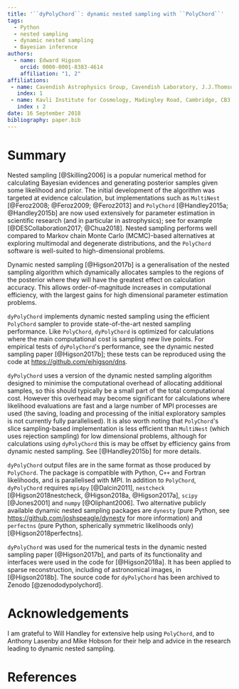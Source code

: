 ```yaml
---
title: '``dyPolyChord``: dynamic nested sampling with ``PolyChord``'
tags:
  - Python
  - nested sampling
  - dynamic nested sampling
  - Bayesian inference
authors:
  - name: Edward Higson
    orcid: 0000-0001-8383-4614
    affiliation: "1, 2"
affiliations:
 - name: Cavendish Astrophysics Group, Cavendish Laboratory, J.J.Thomson Avenue, Cambridge, CB3 0HE, UK
   index: 1
 - name: Kavli Institute for Cosmology, Madingley Road, Cambridge, CB3 0HA, UK
   index : 2
date: 16 September 2018
bibliography: paper.bib
---
```


# Summary

Nested sampling [@Skilling2006] is a popular numerical method for calculating Bayesian evidences and generating posterior samples given some likelihood and prior.
The initial development of the algorithm was targeted at evidence calculation, but implementations such as ``MultiNest`` [@Feroz2008; @Feroz2009; @Feroz2013] and ``PolyChord`` [@Handley2015a; @Handley2015b] are now used extensively for parameter estimation in scientific research (and in particular in astrophysics); see for example [@DESCollaboration2017; @Chua2018].
Nested sampling performs well compared to Markov chain Monte Carlo (MCMC)-based alternatives at exploring multimodal and degenerate distributions, and the ``PolyChord`` software is well-suited to high-dimensional problems.

Dynamic nested sampling [@Higson2017b] is a generalisation of the nested sampling algorithm which dynamically allocates samples to the regions of the posterior where they will have the greatest effect on calculation accuracy. This allows order-of-magnitude increases in computational efficiency, with the largest gains for high dimensional parameter estimation problems.

``dyPolyChord`` implements dynamic nested sampling using the efficient ``PolyChord`` sampler to provide state-of-the-art nested sampling performance.
Like ``PolyChord``, ``dyPolyChord`` is optimized for calculations where the main computational cost is sampling new live points.
For empirical tests of ``dyPolyChord``'s performance, see the dynamic nested sampling paper [@Higson2017b]; these tests can be reproduced using the code at <https://github.com/ejhigson/dns>.

``dyPolyChord`` uses a version of the dynamic nested sampling algorithm designed to minimise the computational overhead of allocating additional samples, so this should typically be a small part of the total computational cost.
However this overhead may become significant for calculations where likelihood evaluations are fast and a large number of MPI processes are used (the saving, loading and processing of the initial exploratory samples is not currently fully parallelised).
It is also worth noting that ``PolyChord``'s slice sampling-based implementation is less efficient than ``MultiNest`` (which uses rejection sampling) for low dimensional problems, although for calculations using ``dyPolyChord`` this is may be offset by efficiency gains from dynamic nested sampling. See [@Handley2015b] for more details.

``dyPolyChord`` output files are in the same format as those produced by ``PolyChord``.
The package is compatible with Python, C``++`` and Fortran likelihoods, and is parallelised with MPI.
In addition to ``PolyChord``, ``dyPolyChord`` requires ``mpi4py`` [@Dalcin2011], ``nestcheck`` [@Higson2018nestcheck, @Higson2018a, @Higson2017a], ``scipy`` [@Jones2001] and ``numpy`` [@Oliphant2006].
Two alternative publicly available dynamic nested sampling packages are ``dynesty`` (pure Python, see <https://github.com/joshspeagle/dynesty> for more information) and ``perfectns`` (pure Python, spherically symmetric likelihoods only) [@Higson2018perfectns].

``dyPolyChord`` was used for the numerical tests in the dynamic nested sampling paper [@Higson2017b], and parts of its functionality and interfaces were used in the code for [@Higson2018a].
It has been applied to sparse reconstruction, including of astronomical images, in [@Higson2018b].
The source code for ``dyPolyChord`` has been archived to Zenodo [@zenododypolychord].

# Acknowledgements

I am grateful to Will Handley for extensive help using ``PolyChord``, and to Anthony Lasenby and Mike Hobson for their help and advice in the research leading to dynamic nested sampling.

# References
